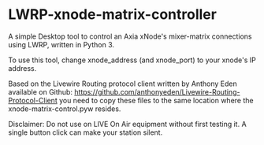 # LWRP-xnode-matrix-controller
A simple Desktop tool to control an Axia xNode's mixer-matrix connections using LWRP, written in Python 3.

To use this tool, change xnode_address (and xnode_port) to your xnode's IP address. 

Based on the Livewire Routing protocol client written by Anthony Eden available on Github:
https://github.com/anthonyeden/Livewire-Routing-Protocol-Client
you need to copy these files to the same location where the xnode-matrix-control.pyw resides.

Disclaimer: 
Do not use on LIVE On Air equipment without first testing it. A single button click can make your station silent.
